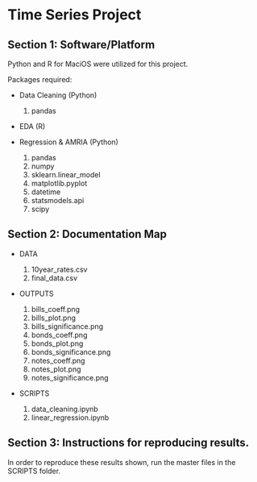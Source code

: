 # Time Series Project

## Section 1: Software/Platform
Python and R for MaciOS were utilized for this project. 

Packages required: 
- Data Cleaning (Python)
   1. pandas

- EDA (R)

- Regression & AMRIA (Python)
   1. pandas
   2. numpy
   3. sklearn.linear_model
   4. matplotlib.pyplot
   5. datetime
   6. statsmodels.api
   7. scipy

## Section 2: Documentation Map
- DATA
   1. 10year_rates.csv
   2. final_data.csv

- OUTPUTS
   1. bills_coeff.png
   2. bills_plot.png
   3. bills_significance.png
   4. bonds_coeff.png
   5. bonds_plot.png
   6. bonds_significance.png
   7. notes_coeff.png
   8. notes_plot.png
   9. notes_significance.png
   
- SCRIPTS
   1. data_cleaning.ipynb
   2. linear_regression.ipynb
  
## Section 3: Instructions for reproducing results. 
In order to reproduce these results shown, run the master files in the SCRIPTS folder. 
